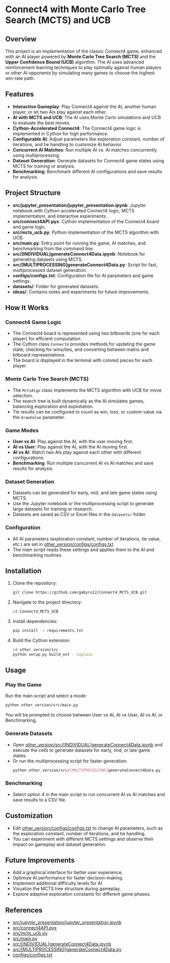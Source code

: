 # Connect4 with Monte Carlo Tree Search (MCTS) and UCB

## Overview
This project is an implementation of the classic Connect4 game, enhanced with an AI player powered by **Monte Carlo Tree Search (MCTS)** and the **Upper Confidence Bound (UCB)** algorithm. The AI uses advanced reinforcement learning techniques to play optimally against human players or other AI opponents by simulating many games to choose the highest win-rate path.

## Features
- **Interactive Gameplay**: Play Connect4 against the AI, another human player, or let two AIs play against each other.
- **AI with MCTS and UCB**: The AI uses Monte Carlo simulations and UCB to evaluate the best moves.
- **Cython-Accelerated Connect4**: The Connect4 game logic is implemented in Cython for high performance.
- **Configurable AI**: Adjust parameters like exploration constant, number of iterations, and tie handling to customize AI behavior.
- **Concurrent AI Matches**: Run multiple AI vs. AI matches concurrently using multiprocessing.
- **Dataset Generation**: Generate datasets for Connect4 game states using MCTS for training or analysis.
- **Benchmarking**: Benchmark different AI configurations and save results for analysis.

## Project Structure

- **src/jupyter_presentation/jupyter_presentation.ipynb**: Jupyter notebook with Cython-accelerated Connect4 logic, MCTS implementation, and interactive experiments.
- **src/connect4API.pyx**: Cython implementation of the Connect4 board and game logic.
- **src/mcts_ucb.py**: Python implementation of the MCTS algorithm with UCB.
- **src/main.py**: Entry point for running the game, AI matches, and benchmarking from the command line.
- **src/[INDIVIDUAL]generateConnect4Data.ipynb**: Notebook for generating datasets using MCTS.
- **src/[MULTIPROCESSING]generateConnect4Data.py**: Script for fast, multiprocessed dataset generation.
- **configs/configs.txt**: Configuration file for AI parameters and game settings.
- **datasets/**: Folder for generated datasets.
- **ideas/**: Contains notes and experiments for future improvements.

## How It Works

### Connect4 Game Logic
- The Connect4 board is represented using two bitboards (one for each player) for efficient computation.
- The Cython class `Connect4` provides methods for updating the game state, checking for wins/ties, and converting between matrix and bitboard representations.
- The board is displayed in the terminal with colored pieces for each player.

### Monte Carlo Tree Search (MCTS)
- The `MctsAlgo` class implements the MCTS algorithm with UCB for move selection.
- The search tree is built dynamically as the AI simulates games, balancing exploration and exploitation.
- Tie results can be configured to count as win, loss, or custom value via the `drawValue` parameter.

### Game Modes
- **User vs AI**: Play against the AI, with the user moving first.
- **AI vs User**: Play against the AI, with the AI moving first.
- **AI vs AI**: Watch two AIs play against each other with different configurations.
- **Benchmarking**: Run multiple concurrent AI vs AI matches and save results for analysis.

### Dataset Generation
- Datasets can be generated for early, mid, and late game states using MCTS.
- Use the Jupyter notebook or the multiprocessing script to generate large datasets for training or research.
- Datasets are saved as CSV or Excel files in the `datasets/` folder.

### Configuration
- All AI parameters (exploration constant, number of iterations, tie value, etc.) are set in [other_version/configs/configs.txt](other_version/configs/configs.txt).
- The main script reads these settings and applies them to the AI and benchmarking routines.

## Installation

1. Clone the repository:
    ```bash
    git clone https://github.com/gabyru12/Connect4_MCTS_UCB.git
    ```

2. Navigate to the project directory:
    ```bash
    cd Connect4_MCTS_UCB
    ```

3. Install dependencies:
    ```bash
    pip install -r requirements.txt
    ```

4. Build the Cython extension:
    ```bash
    cd other_version/src
    python setup.py build_ext --inplace
    ```

## Usage

### Play the Game
Run the main script and select a mode:
```bash
python other_version/src/main.py
```
You will be prompted to choose between User vs AI, AI vs User, AI vs AI, or Benchmarking.

### Generate Datasets
- Open [other_version/src/[INDIVIDUAL]generateConnect4Data.ipynb](other_version/src/[INDIVIDUAL]generateConnect4Data.ipynb) and execute the cells to generate datasets for early, mid, or late game states.
- Or run the multiprocessing script for faster generation:
    ```bash
    python other_version/src/[MULTIPROCESSING]generateConnect4Data.py
    ```

### Benchmarking
- Select option 4 in the main script to run concurrent AI vs AI matches and save results to a CSV file.

## Customization

- Edit [other_version/configs/configs.txt](other_version/configs/configs.txt) to change AI parameters, such as the exploration constant, number of iterations, and tie handling.
- You can experiment with different MCTS settings and observe their impact on gameplay and dataset generation.

## Future Improvements

- Add a graphical interface for better user experience.
- Optimize AI performance for faster decision-making.
- Implement additional difficulty levels for AI.
- Visualize the MCTS tree structure during gameplay.
- Explore adaptive exploration constants for different game phases.

## References

- [src/jupyter_presentation/jupyter_presentation.ipynb](other_version/src/jupyter_presentation/jupyter_presentation.ipynb)
- [src/connect4API.pyx](other_version/src/connect4API.pyx)
- [src/mcts_ucb.py](other_version/src/mcts_ucb.py)
- [src/main.py](other_version/src/main.py)
- [src/[INDIVIDUAL]generateConnect4Data.ipynb](other_version/src/[INDIVIDUAL]generateConnect4Data.ipynb)
- [src/[MULTIPROCESSING]generateConnect4Data.py](other_version/src/[MULTIPROCESSING]generateConnect4Data.py)
- [configs/configs.txt](other_version/configs/configs.txt)